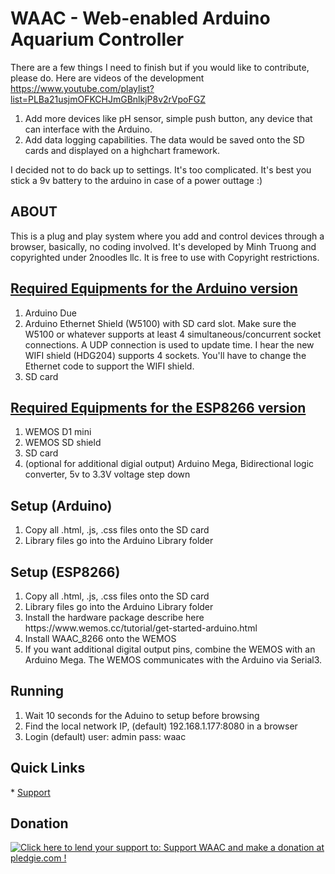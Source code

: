 # WAAC - Web-enabled Arduino Aquarium Controller

There are a few things I need to finish but if you would like to contribute, please do.
Here are videos of the development
https://www.youtube.com/playlist?list=PLBa21usjmOFKCHJmGBnlkjP8v2rVpoFGZ

1. Add more devices like pH sensor, simple push button, any device that can interface with the Arduino.
2. Add data logging capabilities. The data would be saved onto the SD cards and displayed on a highchart framework.

I decided not to do back up to settings. It's too complicated. It's best you stick a 9v battery to the arduino in case of a power outtage :)

<h2>ABOUT</h2>
This is a plug and play system where you add and control devices through a browser, basically, no coding involved. It's developed by Minh Truong and copyrighted under 2noodles llc. It is free to use with Copyright restrictions.


<h2><a href="https://github.com/mistergreen/WAAC/tree/master/Arduino_Due">Required Equipments for the Arduino version</a></h2>
<ol>
<li>Arduino Due</li>
<li>Arduino Ethernet Shield (W5100) with SD card slot. Make sure the W5100 or whatever supports at least 4 simultaneous/concurrent socket connections. A UDP connection is used to update time. I hear the new WIFI shield (HDG204) supports 4 sockets. You'll have to change the Ethernet code to support the WIFI shield.</li>
<li>SD card</li>
</ol>

<h2><a href="https://github.com/mistergreen/WAAC/tree/master/ESP8266">Required Equipments for the ESP8266 version</a></h2>
<ol>
<li>WEMOS D1 mini</li>
<li>WEMOS SD shield</li>
<li>SD card</li>
<li>(optional for additional digial output) Arduino Mega, Bidirectional logic converter, 5v to 3.3V voltage step down</li>
</ol>

<h2>Setup (Arduino)</h2>
<ol>
<li>Copy all .html, .js, .css files onto the SD card</li>
<li>Library files go into the Arduino Library folder</li>
</ol>

<h2>Setup (ESP8266)</h2>
<ol>
<li>Copy all .html, .js, .css files onto the SD card</li>
<li>Library files go into the Arduino Library folder</li>
<li>Install the hardware package describe here https://www.wemos.cc/tutorial/get-started-arduino.html
<li>Install WAAC_8266 onto the WEMOS</li>
<li>If you want additional digital output pins, combine the WEMOS with an Arduino Mega. The WEMOS communicates with the Arduino via Serial3.</li>
</ol>

<h2>Running</h2>
<ol>
<li>Wait 10 seconds for the Aduino to setup before browsing</li>
<li>Find the local network IP, (default) 192.168.1.177:8080 in a browser</li>
<li>Login (default) user: admin pass: waac</li>
</ol>

<h2>Quick Links</h2>
* <a href="http://aquatictechtank.net/viewforum.php?f=48">Support</a>

<h2>Donation</h2>
<a href='https://pledgie.com/campaigns/32780'><img alt='Click here to lend your support to: Support WAAC and make a donation at pledgie.com !' src='https://pledgie.com/campaigns/32780.png?skin_name=chrome' border='0' ></a>
